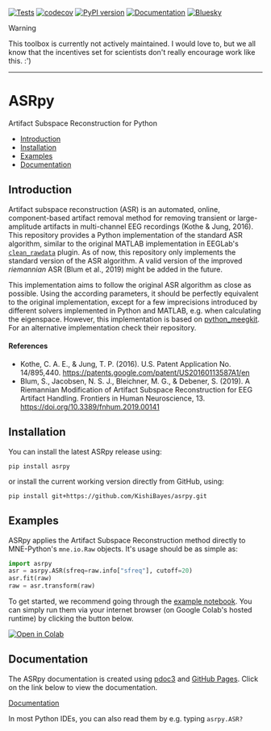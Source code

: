 [![Tests](https://github.com/DiGyt/asrpy/actions/workflows/publish.yml/badge.svg)](https://github.com/DiGyt/asrpy/actions/workflows/publish.yml)
[![codecov](https://codecov.io/gh/DiGyt/asrpy/branch/main/graph/badge.svg)](https://codecov.io/gh/DiGyt/asrpy)
[![PyPI version](https://img.shields.io/pypi/v/asrpy.svg)](https://pypi.org/project/asrpy/)
[![Documentation](https://img.shields.io/badge/docs-pdoc3-blue)](https://DiGyt.github.io/asrpy/)
[![Bluesky](https://img.shields.io/badge/Bluesky-0285FF?logo=bluesky&logoColor=fff&label=Follow%20me%20on&color=0285FF)](https://bsky.app/profile/gutlin.bsky.social)

> [!WARNING]  
> This toolbox is currently not actively maintained. I would love to, but we all know that the incentives set for scientists don't really encourage work like this. :')
___

# ASRpy

Artifact Subspace Reconstruction for Python

- [Introduction](#introduction)
- [Installation](#installation)
- [Examples](#examples)
- [Documentation](#documentation)


## Introduction

Artifact subspace reconstruction (ASR) is an automated, online,
component-based artifact removal method for removing transient or
large-amplitude artifacts in multi-channel EEG recordings (Kothe & Jung, 
2016). This repository provides a Python implementation of the standard 
ASR algorithm, similar to the original MATLAB implementation in EEGLab's 
[`clean_rawdata`](https://github.com/sccn/clean_rawdata) plugin.
As of now, this repository only implements the standard version of 
the ASR algorithm. A valid version of the improved _riemannian_ ASR 
(Blum et al., 2019) might be added in the future.

This implementation aims to follow the original ASR algorithm as close 
as possible. Using the according parameters, it should be perfectly 
equivalent to the original implementation, except for a few imprecisions
introduced by different solvers implemented in Python and MATLAB, e.g. 
when calculating the eigenspace. However, this implementation is 
based on [python_meegkit](https://github.com/nbara/python-meegkit). 
For an alternative implementation check their repository.

#### References

- Kothe, C. A. E., & Jung, T. P. (2016). U.S. Patent Application No. 
14/895,440. https://patents.google.com/patent/US20160113587A1/en
- Blum, S., Jacobsen, N. S. J., Bleichner, M. G., & Debener, S. (2019). 
A Riemannian Modification of Artifact Subspace Reconstruction for EEG 
Artifact Handling. Frontiers in Human Neuroscience, 13. 
https://doi.org/10.3389/fnhum.2019.00141
   
   
## Installation

You can install the latest ASRpy release using:
```
pip install asrpy
```
or install the current working version directly from GitHub, using:
```
pip install git+https://github.com/KishiBayes/asrpy.git
```


## Examples

ASRpy applies the Artifact Subspace Reconstruction method directly to MNE-Python's `mne.io.Raw` objects. It's usage should be as simple as:
```python
import asrpy
asr = asrpy.ASR(sfreq=raw.info["sfreq"], cutoff=20)
asr.fit(raw)
raw = asr.transform(raw)
```

To get started, we recommend going through the [example notebook](https://github.com/DiGyt/asrpy/blob/main/example.ipynb). You can simply run them via your internet browser (on Google Colab's hosted runtime) by clicking the  button below.

[![Open in Colab](https://colab.research.google.com/assets/colab-badge.svg)](https://colab.research.google.com/github/DiGyt/asrpy/blob/main/example.ipynb)


## Documentation

The ASRpy documentation is created using [pdoc3](https://pdoc3.github.io/pdoc/) and [GitHub Pages](https://pages.github.com/). Click on the link below to view the documentation.

[Documentation](https://digyt.github.io/asrpy/)

In most Python IDEs, you can also read them by e.g. typing `asrpy.ASR?`


<!-- 
Note for myself: build the documentation with:
cd . #asrpy head dir
pdoc3 --html --output-dir docs asrpy -f -c sort_identifiers=False

Second Note: Deploy on PyPI like:
git clone https://github.com/DiGyt/asrpy.git
pip install asrpy/.
rm -rf dist
python asrpy/setup.py sdist
python asrpy/setup.py bdist_wheel
pip install twine
twine check dist/*
twine upload dist/*
-->





